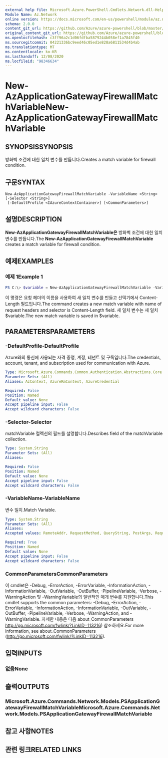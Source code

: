 ```yaml
---
external help file: Microsoft.Azure.PowerShell.Cmdlets.Network.dll-Help.xml
Module Name: Az.Network
online version: https://docs.microsoft.com/en-us/powershell/module/az.network/new-azapplicationgatewayfirewallmatchvariable
schema: 2.0.0
content_git_url: https://github.com/Azure/azure-powershell/blob/master/src/Network/Network/help/New-AzApplicationGatewayFirewallMatchVariable.md
original_content_git_url: https://github.com/Azure/azure-powershell/blob/master/src/Network/Network/help/New-AzApplicationGatewayFirewallMatchVariable.md
ms.openlocfilehash: c3ff96a2c1d06fdfba5879244b058ef1a7845f40
ms.sourcegitcommit: 04221336bc9eed46c05ed1e828a6811534d4b4ab
ms.translationtype: MT
ms.contentlocale: ko-KR
ms.lasthandoff: 12/08/2020
ms.locfileid: "98346634"
---
```

# <span data-ttu-id="a67fc-101">New-AzApplicationGatewayFirewallMatchVariable</span><span class="sxs-lookup"><span data-stu-id="a67fc-101">New-AzApplicationGatewayFirewallMatchVariable</span></span>

## <span data-ttu-id="a67fc-102">SYNOPSIS</span><span class="sxs-lookup"><span data-stu-id="a67fc-102">SYNOPSIS</span></span>
<span data-ttu-id="a67fc-103">방화벽 조건에 대한 일치 변수를 만듭니다.</span><span class="sxs-lookup"><span data-stu-id="a67fc-103">Creates a match variable for firewall condition.</span></span>

## <span data-ttu-id="a67fc-104">구문</span><span class="sxs-lookup"><span data-stu-id="a67fc-104">SYNTAX</span></span>

```
New-AzApplicationGatewayFirewallMatchVariable -VariableName <String> [-Selector <String>]
 [-DefaultProfile <IAzureContextContainer>] [<CommonParameters>]
```

## <span data-ttu-id="a67fc-105">설명</span><span class="sxs-lookup"><span data-stu-id="a67fc-105">DESCRIPTION</span></span>
<span data-ttu-id="a67fc-106">**New-AzApplicationGatewayFirewallMatchVariable은** 방화벽 조건에 대한 일치 변수를 만듭니다.</span><span class="sxs-lookup"><span data-stu-id="a67fc-106">The **New-AzApplicationGatewayFirewallMatchVariable** creates a match variable for firewall condition.</span></span>

## <span data-ttu-id="a67fc-107">예제</span><span class="sxs-lookup"><span data-stu-id="a67fc-107">EXAMPLES</span></span>

### <span data-ttu-id="a67fc-108">예제 1</span><span class="sxs-lookup"><span data-stu-id="a67fc-108">Example 1</span></span>
```powershell
PS C:\> $variable = New-AzApplicationGatewayFirewallMatchVariable -VariableName RequestHeaders -Selector Content-Length
```

<span data-ttu-id="a67fc-109">이 명령은 요청 헤더의 이름을 사용하여 새 일치 변수를 만들고 선택기에서 Content-Length 필드입니다.</span><span class="sxs-lookup"><span data-stu-id="a67fc-109">The command creates a new match variable with name of request headers and selector is Content-Length field.</span></span> <span data-ttu-id="a67fc-110">새 일치 변수는 새 일치 $variable.</span><span class="sxs-lookup"><span data-stu-id="a67fc-110">The new match variable is saved in $variable.</span></span>

## <span data-ttu-id="a67fc-111">PARAMETERS</span><span class="sxs-lookup"><span data-stu-id="a67fc-111">PARAMETERS</span></span>

### <span data-ttu-id="a67fc-112">-DefaultProfile</span><span class="sxs-lookup"><span data-stu-id="a67fc-112">-DefaultProfile</span></span>
<span data-ttu-id="a67fc-113">Azure와의 통신에 사용되는 자격 증명, 계정, 테넌트 및 구독입니다.</span><span class="sxs-lookup"><span data-stu-id="a67fc-113">The credentials, account, tenant, and subscription used for communication with Azure.</span></span>

```yaml
Type: Microsoft.Azure.Commands.Common.Authentication.Abstractions.Core.IAzureContextContainer
Parameter Sets: (All)
Aliases: AzContext, AzureRmContext, AzureCredential

Required: False
Position: Named
Default value: None
Accept pipeline input: False
Accept wildcard characters: False
```

### <span data-ttu-id="a67fc-114">-Selector</span><span class="sxs-lookup"><span data-stu-id="a67fc-114">-Selector</span></span>
<span data-ttu-id="a67fc-115">matchVariable 컬렉션의 필드를 설명합니다.</span><span class="sxs-lookup"><span data-stu-id="a67fc-115">Describes field of the matchVariable collection.</span></span>

```yaml
Type: System.String
Parameter Sets: (All)
Aliases:

Required: False
Position: Named
Default value: None
Accept pipeline input: False
Accept wildcard characters: False
```

### <span data-ttu-id="a67fc-116">-VariableName</span><span class="sxs-lookup"><span data-stu-id="a67fc-116">-VariableName</span></span>
<span data-ttu-id="a67fc-117">변수 일치.</span><span class="sxs-lookup"><span data-stu-id="a67fc-117">Match Variable.</span></span>

```yaml
Type: System.String
Parameter Sets: (All)
Aliases:
Accepted values: RemoteAddr, RequestMethod, QueryString, PostArgs, RequestUri, RequestHeaders, RequestBody, RequestCookies

Required: True
Position: Named
Default value: None
Accept pipeline input: False
Accept wildcard characters: False
```

### <span data-ttu-id="a67fc-118">CommonParameters</span><span class="sxs-lookup"><span data-stu-id="a67fc-118">CommonParameters</span></span>
<span data-ttu-id="a67fc-119">이 cmdlet은 -Debug, -ErrorAction, -ErrorVariable, -InformationAction, -InformationVariable, -OutVariable, -OutBuffer, -PipelineVariable, -Verbose, -WarningAction 및 -WarningVariable의 일반적인 매개 변수를 지원합니다.</span><span class="sxs-lookup"><span data-stu-id="a67fc-119">This cmdlet supports the common parameters: -Debug, -ErrorAction, -ErrorVariable, -InformationAction, -InformationVariable, -OutVariable, -OutBuffer, -PipelineVariable, -Verbose, -WarningAction, and -WarningVariable.</span></span> <span data-ttu-id="a67fc-120">자세한 내용은 다음 about_CommonParameters http://go.microsoft.com/fwlink/?LinkID=113216) 참조하세요.</span><span class="sxs-lookup"><span data-stu-id="a67fc-120">For more information, see about_CommonParameters (http://go.microsoft.com/fwlink/?LinkID=113216).</span></span>

## <span data-ttu-id="a67fc-121">입력</span><span class="sxs-lookup"><span data-stu-id="a67fc-121">INPUTS</span></span>

### <span data-ttu-id="a67fc-122">없음</span><span class="sxs-lookup"><span data-stu-id="a67fc-122">None</span></span>

## <span data-ttu-id="a67fc-123">출력</span><span class="sxs-lookup"><span data-stu-id="a67fc-123">OUTPUTS</span></span>

### <span data-ttu-id="a67fc-124">Microsoft.Azure.Commands.Network.Models.PSApplicationGatewayFirewallMatchVariable</span><span class="sxs-lookup"><span data-stu-id="a67fc-124">Microsoft.Azure.Commands.Network.Models.PSApplicationGatewayFirewallMatchVariable</span></span>

## <span data-ttu-id="a67fc-125">참고 사항</span><span class="sxs-lookup"><span data-stu-id="a67fc-125">NOTES</span></span>

## <span data-ttu-id="a67fc-126">관련 링크</span><span class="sxs-lookup"><span data-stu-id="a67fc-126">RELATED LINKS</span></span>
